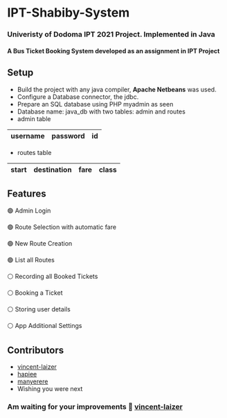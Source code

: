 # IPT-Shabiby-System

### Univeristy of Dodoma IPT 2021 Project. Implemented in Java
#### A Bus Ticket Booking System developed as an assignment in IPT Project

## Setup
- Build the project with any java compiler, **Apache Netbeans** was used.
- Configure a Database connector, the jdbc.
- Prepare an SQL database using PHP myadmin as seen
- Database name: java_db with two tables: admin and routes
- admin table


|  username | password | id |
| ----------|----------|----|

- routes table


| start | destination | fare | class |
| ------|-------------|------|-------|


## Features
:green_circle: Admin Login


:green_circle: Route Selection with automatic fare


:green_circle: New Route Creation


:green_circle: List all Routes


:white_circle: Recording all Booked Tickets


:white_circle: Booking a Ticket


:white_circle: Storing user details


:white_circle: App Additional Settings

## Contributors
+ [vincent-laizer](https://github.com/vincent-laizer)
+ [hapiee]()
+ [manyerere]()
+ Wishing you were next

### Am waiting for your improvements :slightly_smiling_face: [vincent-laizer](https://github.com/vincent-laizer)

